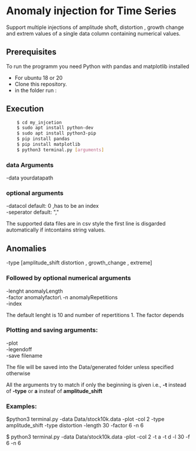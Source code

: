 # Anomaly injection for Time Series  
Support multiple injections of amplitude shoft, distortion , growth change and extrem values of a single data column containing numerical values.


## Prerequisites
To run the programm you need Python with pandas and matplotlib installed

- For ubuntu 18 or 20
- Clone this repository.
- in the folder run : 


## Execution
```bash
    $ cd my_injcetion
    $ sudo apt install python-dev
    $ sudo apt install python3-pip
    $ pip install pandas
    $ pip install matplotlib
    $ python3 terminal.py [arguments]
```

### data Arguments
-data  yourdatapath 


### optional arguments 
-datacol  default: 0 ,has to be an index \
-seperator default: ","

The supported data files are in csv style the first line is disgarded automatically if intcontains string values.

## Anomalies
-type [amplitude_shift 
distortion ,
growth_change ,
extreme]


### Followed by optional numerical arguments
-lenght anomalyLength\
-factor  anomalyfactor\ 
-n   anomalyRepetitions\
-index 

The default lenght is 10 and number of repertitions 1. The factor depends 

### Plotting and saving arguments:
-plot\
-legendoff\
-save filename  

The file will be saved into the Data/generated folder unless specified otherwise


All the arguments try to match if only the beginning is given i.e., **-t** instead of **-type** or **a** insteaf of **amplitude_shift**
### Examples:

$python3 terminal.py -data Data/stock10k.data -plot -col 2 -type  amplitude_shift -type distortion -length 30 -factor 6 -n 6

$ python3 terminal.py -data Data/stock10k.data -plot -col 2 -t a -t d -l 30 -f 6 -n 6

